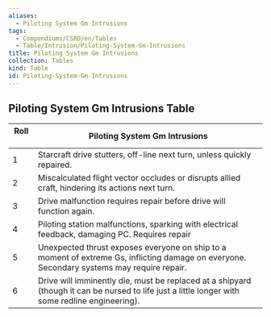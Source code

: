 ```yaml
---
aliases:
  - Piloting System Gm Intrusions
tags:
  - Compendiums/CSRD/en/Tables
  - Table/Intrusion/Piloting-System-Gm-Intrusions
title: Piloting System Gm Intrusions
collection: Tables
kind: Table
id: Piloting-System-Gm-Intrusions
---
```

## Piloting System Gm Intrusions Table  
| Roll &nbsp; &nbsp; | Piloting System Gm Intrusions                                                                                                                   |
| ------------------ | ----------------------------------------------------------------------------------------------------------------------------------------------- |
| 1                  | Starcraft drive stutters, off-line next turn, unless quickly repaired.                                                                          |
| 2                  | Miscalculated flight vector occludes or disrupts allied craft, hindering its actions next turn.                                                 |
| 3                  | Drive malfunction requires repair before drive will function again.                                                                             |
| 4                  | Piloting station malfunctions, sparking with electrical feedback, damaging PC. Requires repair                                                  |
| 5                  | Unexpected thrust exposes everyone on ship to a moment of extreme Gs, inflicting damage on everyone. Secondary systems may require repair.      |
| 6                  | Drive will imminently die, must be replaced at a shipyard (though it can be nursed to life just a little longer with some redline engineering). |
